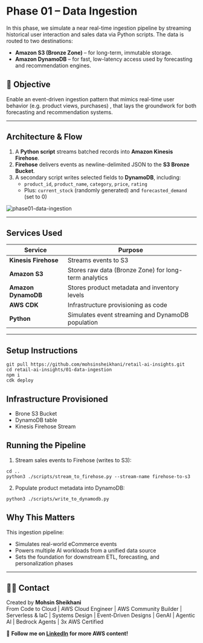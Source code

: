 # Phase 01 – Data Ingestion

In this phase, we simulate a near real-time ingestion pipeline by streaming historical user interaction and sales data via Python scripts. The data is routed to two destinations:

- **Amazon S3 (Bronze Zone)** – for long-term, immutable storage.
- **Amazon DynamoDB** – for fast, low-latency access used by forecasting and recommendation engines.

## 🎯 Objective

Enable an event-driven ingestion pattern that mimics real-time user behavior (e.g. product views, purchases) , that lays the groundwork for both forecasting and recommendation systems.

---

## Architecture & Flow

1. A **Python script** streams batched records into **Amazon Kinesis Firehose**.
2. **Firehose** delivers events as newline-delimited JSON to the **S3 Bronze Bucket**.
3. A secondary script writes selected fields to **DynamoDB**, including:
   - `product_id`, `product_name`, `category`, `price`, `rating`
   - Plus: `current_stock` (randomly generated) and `forecasted_demand` (set to 0)
  
![phase01-data-ingestion](https://github.com/user-attachments/assets/de935a71-0d2c-4966-a060-3defe2c61e6a)

---

## Services Used

| Service              | Purpose                                               |
| -------------------- | ----------------------------------------------------- |
| **Kinesis Firehose** | Streams events to S3                                  |
| **Amazon S3**        | Stores raw data (Bronze Zone) for long-term analytics |
| **Amazon DynamoDB**  | Stores product metadata and inventory levels          |
| **AWS CDK**          | Infrastructure provisioning as code                   |
| **Python**           | Simulates event streaming and DynamoDB population     |

---

## Setup Instructions

```
git pull https://github.com/mohsinsheikhani/retail-ai-insights.git
cd retail-ai-insights/01-data-ingestion
npm i
cdk deploy
```

## Infrastructure Provisioned

- Brone S3 Bucket
- DynamoDB table
- Kinesis Firehose Stream

## Running the Pipeline

1. Stream sales events to Firehose (writes to S3):

```
cd ..
python3 ./scripts/stream_to_firehose.py --stream-name firehose-to-s3
```

2. Populate product metadata into DynamoDB:

```
python3 ./scripts/write_to_dynamodb.py
```

## Why This Matters

This ingestion pipeline:

- Simulates real-world eCommerce events
- Powers multiple AI workloads from a unified data source
- Sets the foundation for downstream ETL, forecasting, and personalization phases

---

## 🙋‍♂️ Contact

Created by **Mohsin Sheikhani**  
From Code to Cloud | AWS Cloud Engineer | AWS Community Builder | Serverless & IaC | Systems Design | Event-Driven Designs | GenAI | Agentic AI | Bedrock Agents | 3x AWS Certified

🚀 **Follow me on [LinkedIn](https://www.linkedin.com/in/mohsin-sheikhani/) for more AWS content!**
